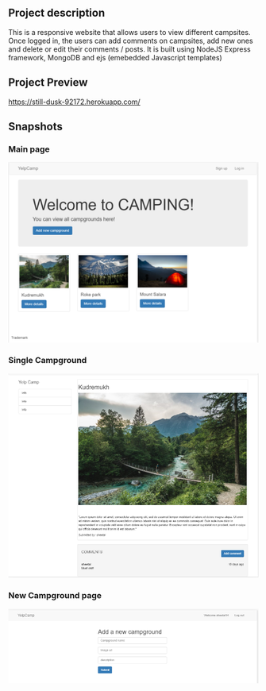 ## Project description
This is a responsive website that allows users to view different campsites. Once logged in, the users can add comments on campsites, add new ones and delete or edit their comments / posts.
It is built using NodeJS Express framework, MongoDB and ejs (emebedded Javascript templates)

## Project Preview
https://still-dusk-92172.herokuapp.com/


## Snapshots

### Main page
![Main page](website-images/MainPage.PNG)





### Single Campground
![Main page](website-images/SingleCamp.PNG)

### New Campground page
![Main page](website-images/NewCamp.PNG)
